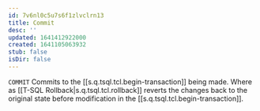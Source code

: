 ```yaml
---
id: 7v6nl0c5u7s6f1zlvclrn13
title: Commit
desc: ''
updated: 1641412922000
created: 1641105063932
stub: false
isDir: false
---
```



`COMMIT` Commits to the [[s.q.tsql.tcl.begin-transaction]] being made. Where as [[T-SQL Rollback|s.q.tsql.tcl.rollback]] reverts the changes back to the original state before modification in the [[s.q.tsql.tcl.begin-transaction]].
